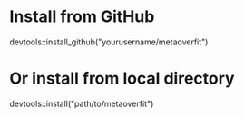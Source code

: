 # Install from GitHub
devtools::install_github("yourusername/metaoverfit")

# Or install from local directory
devtools::install("path/to/metaoverfit")
